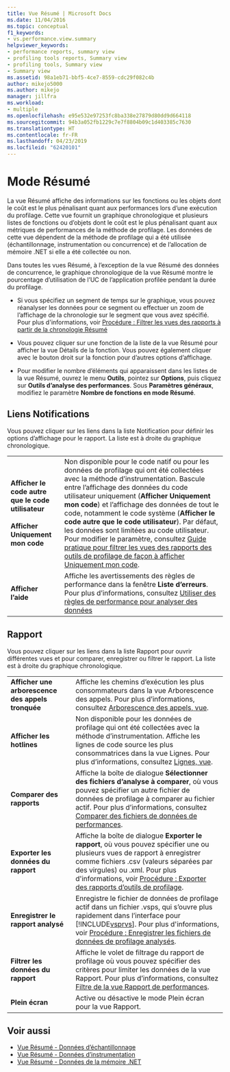 ```yaml
---
title: Vue Résumé | Microsoft Docs
ms.date: 11/04/2016
ms.topic: conceptual
f1_keywords:
- vs.performance.view.summary
helpviewer_keywords:
- performance reports, summary view
- profiling tools reports, Summary view
- profiling tools, Summary view
- Summary view
ms.assetid: 98a1eb71-bbf5-4ce7-8559-cdc29f082c4b
author: mikejo5000
ms.author: mikejo
manager: jillfra
ms.workload:
- multiple
ms.openlocfilehash: e95e532e97253fc8ba338e27879d80dd9d664118
ms.sourcegitcommit: 94b3a052fb1229c7e7f8804b09c1d403385c7630
ms.translationtype: HT
ms.contentlocale: fr-FR
ms.lasthandoff: 04/23/2019
ms.locfileid: "62420101"
---
```

# <a name="summary-view"></a>Mode Résumé
La vue Résumé affiche des informations sur les fonctions ou les objets dont le coût est le plus pénalisant quant aux performances lors d’une exécution du profilage. Cette vue fournit un graphique chronologique et plusieurs listes de fonctions ou d’objets dont le coût est le plus pénalisant quant aux métriques de performances de la méthode de profilage. Les données de cette vue dépendent de la méthode de profilage qui a été utilisée (échantillonnage, instrumentation ou concurrence) et de l’allocation de mémoire .NET si elle a été collectée ou non.

 Dans toutes les vues Résumé, à l’exception de la vue Résumé des données de concurrence, le graphique chronologique de la vue Résumé montre le pourcentage d’utilisation de l’UC de l’application profilée pendant la durée du profilage.

- Si vous spécifiez un segment de temps sur le graphique, vous pouvez réanalyser les données pour ce segment ou effectuer un zoom de l’affichage de la chronologie sur le segment que vous avez spécifié. Pour plus d'informations, voir [Procédure : Filtrer les vues des rapports à partir de la chronologie Résumé](../profiling/how-to-filter-report-views-from-the-summary-timeline.md)

- Vous pouvez cliquer sur une fonction de la liste de la vue Résumé pour afficher la vue Détails de la fonction. Vous pouvez également cliquer avec le bouton droit sur la fonction pour d’autres options d’affichage.

- Pour modifier le nombre d’éléments qui apparaissent dans les listes de la vue Résumé, ouvrez le menu **Outils**, pointez sur **Options**, puis cliquez sur **Outils d’analyse des performances**. Sous **Paramètres généraux**, modifiez le paramètre **Nombre de fonctions en mode Résumé**.

## <a name="notifications-links"></a>Liens Notifications
 Vous pouvez cliquer sur les liens dans la liste Notification pour définir les options d’affichage pour le rapport. La liste est à droite du graphique chronologique.

|||
|-|-|
|**Afficher le code autre que le code utilisateur**<br /><br /> **Afficher Uniquement mon code**|Non disponible pour le code natif ou pour les données de profilage qui ont été collectées avec la méthode d’instrumentation. Bascule entre l’affichage des données du code utilisateur uniquement (**Afficher Uniquement mon code**) et l’affichage des données de tout le code, notamment le code système (**Afficher le code autre que le code utilisateur**). Par défaut, les données sont limitées au code utilisateur. Pour modifier le paramètre, consultez [Guide pratique pour filtrer les vues des rapports des outils de profilage de façon à afficher Uniquement mon code](../profiling/how-to-filter-profiling-tools-report-views-to-display-just-my-code.md).|
|**Afficher l’aide**|Affiche les avertissements des règles de performance dans la fenêtre **Liste d’erreurs**. Pour plus d’informations, consultez [Utiliser des règles de performance pour analyser des données](../profiling/using-performance-rules-to-analyze-data.md)|

## <a name="report"></a>Rapport
 Vous pouvez cliquer sur les liens dans la liste Rapport pour ouvrir différentes vues et pour comparer, enregistrer ou filtrer le rapport. La liste est à droite du graphique chronologique.

| | |
|----------------------------| - |
| **Afficher une arborescence des appels tronquée** | Affiche les chemins d’exécution les plus consommateurs dans la vue Arborescence des appels. Pour plus d’informations, consultez [Arborescence des appels, vue](../profiling/call-tree-view.md). |
| **Afficher les hotlines** | Non disponible pour les données de profilage qui ont été collectées avec la méthode d’instrumentation. Affiche les lignes de code source les plus consommatrices dans la vue Lignes. Pour plus d’informations, consultez [Lignes, vue](../profiling/lines-view.md). |
| **Comparer des rapports** | Affiche la boîte de dialogue **Sélectionner des fichiers d’analyse à comparer**, où vous pouvez spécifier un autre fichier de données de profilage à comparer au fichier actif. Pour plus d’informations, consultez [Comparer des fichiers de données de performances](../profiling/comparing-performance-data-files.md). |
| **Exporter les données du rapport** | Affiche la boîte de dialogue **Exporter le rapport**, où vous pouvez spécifier une ou plusieurs vues de rapport à enregistrer comme fichiers .csv (valeurs séparées par des virgules) ou .xml. Pour plus d'informations, voir [Procédure : Exporter des rapports d’outils de profilage](/previous-versions/visualstudio/visual-studio-2010/ms182394\(v\=vs.100\)). |
| **Enregistrer le rapport analysé** | Enregistre le fichier de données de profilage actif dans un fichier .vsps, qui s’ouvre plus rapidement dans l’interface pour [!INCLUDE[vsprvs](../code-quality/includes/vsprvs_md.md)]. Pour plus d'informations, voir [Procédure : Enregistrer les fichiers de données de profilage analysés](/previous-versions/visualstudio/visual-studio-2010/bb763106\(v\=vs.100\)). |
| **Filtrer les données du rapport** | Affiche le volet de filtrage du rapport de profilage où vous pouvez spécifier des critères pour limiter les données de la vue Rapport. Pour plus d’informations, consultez [Filtre de la vue Rapport de performances](../profiling/performance-report-view-filter.md). |
| **Plein écran** | Active ou désactive le mode Plein écran pour la vue Rapport. |

## <a name="see-also"></a>Voir aussi
- [Vue Résumé - Données d’échantillonnage](../profiling/summary-view-sampling-data.md)
- [Vue Résumé - Données d’instrumentation](../profiling/summary-view-instrumentation-data.md)
- [Vue Résumé - Données de la mémoire .NET](../profiling/summary-view-dotnet-memory-data.md)